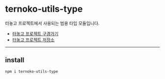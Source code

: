 # ternoko-utils-type

터놓고 프로젝트에서 사용되는 범용 타입 모듈입니다.

- [터놓고 프로젝트 구경가기](https://ternoko.site/login)
- [터놓고 프로젝트 저장소](https://github.com/woowacourse-teams/2022-ternoko)

---

## install

```
npm i ternoko-utils-type
```
